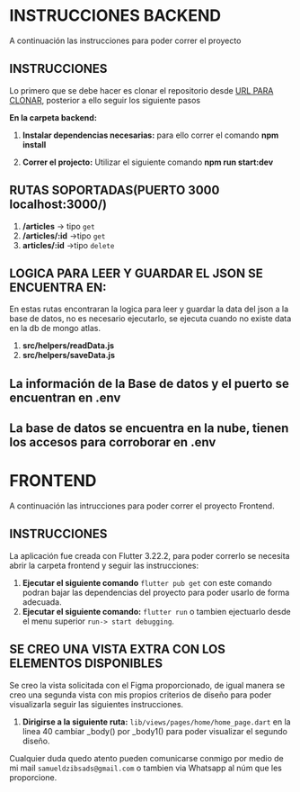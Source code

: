 # INSTRUCCIONES BACKEND

A continuación las instrucciones para poder correr el proyecto

## INSTRUCCIONES

Lo primero que se debe hacer es clonar el repositorio desde [URL PARA CLONAR](https://github.com/samuelsads/node-and-flutter-interview.git), posterior a ello seguir los siguiente pasos

**En la carpeta backend:**

1.  **Instalar dependencias necesarias:** para ello correr el comando **npm install**

2.  **Correr el projecto:** Utilizar el siguiente comando **npm run start:dev**

## RUTAS SOPORTADAS(PUERTO 3000 localhost:3000/)

1. **/articles** -> tipo `get`
2. **/articles/:id** ->tipo `get`
3. **articles/:id** ->tipo `delete`


## LOGICA PARA LEER Y GUARDAR EL JSON SE ENCUENTRA EN:

En estas rutas encontraran la logica para leer y guardar la data del json a la base de datos, no es necesario ejecutarlo, se ejecuta cuando no existe data en la db de mongo atlas.

1.  **src/helpers/readData.js** 
2.  **src/helpers/saveData.js**  

## La información de la Base de datos y el puerto se encuentran en .env
## La base de datos se encuentra en la nube, tienen los accesos para corroborar en .env

# FRONTEND

A continuación las intrucciones para poder correr el proyecto Frontend.

## INSTRUCCIONES
La aplicación fue creada con Flutter 3.22.2, para poder correrlo se necesita abrir la carpeta frontend y seguir las instrucciones:

1.  **Ejecutar el siguiente comando**  `flutter pub get` con este comando podran bajar las dependencias del proyecto para poder usarlo de forma adecuada.
2.  **Ejecutar el siguiente comando:** `flutter run` o tambien ejectuarlo desde el menu superior `run-> start debugging`.

## SE CREO UNA VISTA EXTRA CON LOS ELEMENTOS DISPONIBLES

Se creo la vista solicitada con el Figma proporcionado, de igual manera se creo una segunda vista con mis propios criterios de diseño para poder visualizarla seguir las siguientes instrucciones. 

1. **Dirigirse a la siguiente ruta:** `lib/views/pages/home/home_page.dart` en la linea 40 cambiar _body() por _body1() para poder visualizar el segundo diseño.


Cualquier duda quedo atento pueden comunicarse conmigo por medio de mi mail  `samueldzibsads@gmail.com` o tambien via Whatsapp al núm que les proporcione.
